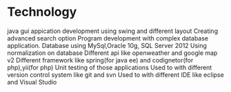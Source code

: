 # Technology
java gui appication development using swing and different layout
Creating advanced search option
Program development with complex database application.
Database using MySql,Oracle 10g, SQL Server 2012
Using normalization on database
Different api like openweather and google map v2
Different framework like spring(for java ee) and codignetor(for php),yii(for php)
Unit testing of those applications
Used to with different version control system like git and svn
Used to with different IDE like eclipse and Visual Studio 
